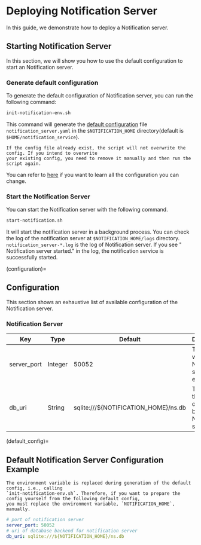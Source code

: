 # Deploying Notification Server

In this guide, we demonstrate how to deploy a Notification server.

## Starting Notification Server

In this section, we will show you how to use the default configuration to start an Notification server.

### Generate default configuration

To generate the default configuration of Notification server, you can run the following command:

```bash
init-notification-env.sh
```

This command will generate the [default configuration](default_config) file `notification_server.yaml` in
the `$NOTIFICATION_HOME` directory(default is `$HOME/notification_service`).

```{note}
If the config file already exist, the script will not overwrite the config. If you intend to overwrite 
your existing config, you need to remove it manually and then run the script again.
```

You can refer to [here](configuration) if you want to learn all the configuration you can change.

### Start the Notification Server

You can start the Notification server with the following command.

```bash
start-notification.sh
```

It will start the notification server in a background process. You can check the log of the notification server
at `$NOTIFICATION_HOME/logs` directory. `notification_server-*.log` is the log of Notification server. If you see "
Notification server started." in the log, the notification service is successfully started.

(configuration)=

## Configuration

This section shows an exhaustive list of available configuration of the Notification server.

### Notification Server

|Key|Type|Default|Description|
|---|---|---|---|
|server_port|Integer|50052|The port where the Notification server is exposed.|
|db_uri|String|sqlite:///${NOTIFICATION_HOME}/ns.db|The uri of the database backend for Notification server.|

(default_config)=

## Default Notification Server Configuration Example

```{note}
The environment variable is replaced during generation of the default config, i.e., calling 
`init-notification-env.sh`. Therefore, if you want to prepare the config yourself from the following default config, 
you must replace the environment variable, `NOTIFICATION_HOME`, manually. 
```

```yaml
# port of notification server
server_port: 50052
# uri of database backend for notification server
db_uri: sqlite:///${NOTIFICATION_HOME}/ns.db
```
